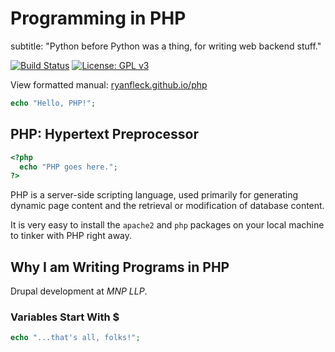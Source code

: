 # Programming in PHP
subtitle: "Python before Python was a thing, for writing web backend stuff."

  [![Build Status](https://travis-ci.org/RyanFleck/Projects.svg?branch=master)](https://travis-ci.org/RyanFleck/Projects)  [![License: GPL v3](https://img.shields.io/badge/License-GPL%20v3-blue.svg)](https://www.gnu.org/licenses/gpl-3.0)

  View formatted manual: [ryanfleck.github.io/php](https://ryanfleck.github.io/php)
  

```php
echo "Hello, PHP!";
```



## PHP: Hypertext Preprocessor
```php
<?php
  echo "PHP goes here.";
?>
```
PHP is a server-side scripting language, used primarily for generating dynamic page content and the retrieval or modification of database content.

It is very easy to install the `apache2` and `php` packages on your local machine to tinker with PHP right away.

## Why I am Writing Programs in PHP
Drupal development at *MNP LLP*.

### Variables Start With $

```php
echo "...that's all, folks!";
```

